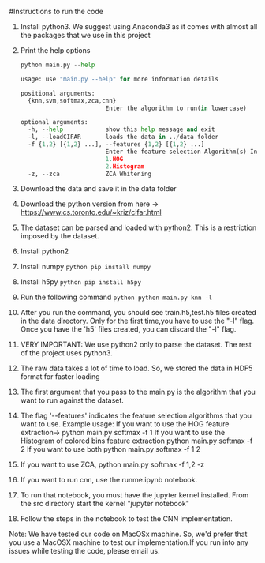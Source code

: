#Instructions to run the code
1. Install python3. We suggest using Anaconda3 as it comes with almost all the packages that we use in this project
2. Print the help options
	```python
	python main.py --help
	
	usage: use "main.py --help" for more information details
	
	positional arguments:
	  {knn,svm,softmax,zca,cnn}
	                        Enter the algorithm to run(in lowercase)
	
	optional arguments:
	  -h, --help            show this help message and exit
	  -l, --loadCIFAR       loads the data in ../data folder
	  -f {1,2} [{1,2} ...], --features {1,2} [{1,2} ...]
	                        Enter the feature selection Algorithm(s) Index of your choice
	                        1.HOG
	                        2.Histogram
	  -z, --zca             ZCA Whitening
	```
	
3. Download the data and save it in the data folder
  1. Download the python version from here -> https://www.cs.toronto.edu/~kriz/cifar.html
  2. The dataset can be parsed and loaded with python2. This is a restriction imposed by the dataset.
  3. Install python2
  4. Install numpy 
	```python
	pip install numpy
	```
  5. Install h5py 
	```python
	pip install h5py
	```
  6. Run the following command
	```python
	python main.py knn -l
	```
  7. After you run the command, you should see train.h5,test.h5 files created in the data directory. Only for the first time,you have to use the "-l" flag. Once you have the 'h5' files created, you can discard the "-l" flag. 
  8. VERY IMPORTANT: We use python2 only to parse the dataset. The rest of the project uses python3.
  9. The raw data takes a lot of time to load. So, we stored the data in HDF5 format for faster loading
4. The first argument that you pass to the main.py is the algorithm that you want to run against the dataset.
5. The flag '--features' indicates the feature selection algorithms that you want to use.
 	Example usage: If you want to use the HOG feature extraction->
 				   python main.py softmax -f 1 
 				   If you want to use the Histogram of colored bins feature extraction
 				   python main.py softmax -f 2
 				   If you want to use both
 				   python main.py softmax -f 1 2
6. If you want to use ZCA,
 					python main.py softmax -f 1,2 -z
7. If you want to run cnn, use the runme.ipynb notebook.
8. To run that notebook, you must have the jupyter kernel installed.
 	 From the src directory start the kernel "jupyter notebook"
9. Follow the steps in the notebook to test the CNN implementation.


 Note: We have tested our code on MacOSx machine. So, we'd prefer that you use a MacOSX machine to test our implementation.If you run into any issues while testing the code, please email us.
